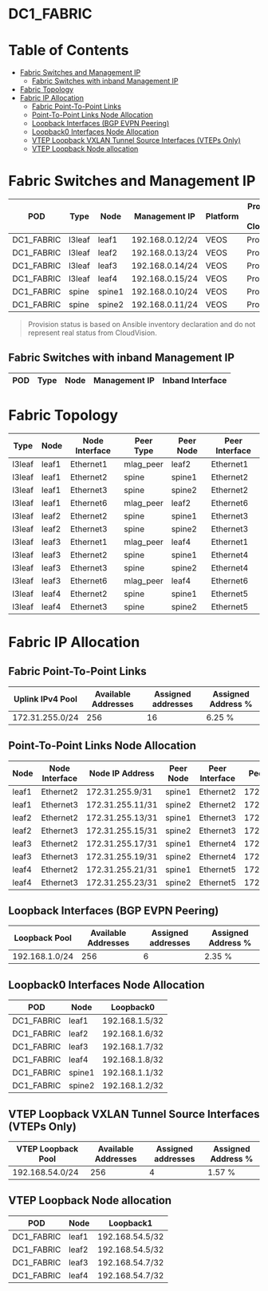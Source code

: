 # DC1_FABRIC

# Table of Contents

- [Fabric Switches and Management IP](#fabric-switches-and-management-ip)
  - [Fabric Switches with inband Management IP](#fabric-switches-with-inband-management-ip)
- [Fabric Topology](#fabric-topology)
- [Fabric IP Allocation](#fabric-ip-allocation)
  - [Fabric Point-To-Point Links](#fabric-point-to-point-links)
  - [Point-To-Point Links Node Allocation](#point-to-point-links-node-allocation)
  - [Loopback Interfaces (BGP EVPN Peering)](#loopback-interfaces-bgp-evpn-peering)
  - [Loopback0 Interfaces Node Allocation](#loopback0-interfaces-node-allocation)
  - [VTEP Loopback VXLAN Tunnel Source Interfaces (VTEPs Only)](#vtep-loopback-vxlan-tunnel-source-interfaces-vteps-only)
  - [VTEP Loopback Node allocation](#vtep-loopback-node-allocation)

# Fabric Switches and Management IP

| POD | Type | Node | Management IP | Platform | Provisioned in CloudVision |
| --- | ---- | ---- | ------------- | -------- | -------------------------- |
| DC1_FABRIC | l3leaf | leaf1 | 192.168.0.12/24 | VEOS | Provisioned |
| DC1_FABRIC | l3leaf | leaf2 | 192.168.0.13/24 | VEOS | Provisioned |
| DC1_FABRIC | l3leaf | leaf3 | 192.168.0.14/24 | VEOS | Provisioned |
| DC1_FABRIC | l3leaf | leaf4 | 192.168.0.15/24 | VEOS | Provisioned |
| DC1_FABRIC | spine | spine1 | 192.168.0.10/24 | VEOS | Provisioned |
| DC1_FABRIC | spine | spine2 | 192.168.0.11/24 | VEOS | Provisioned |

> Provision status is based on Ansible inventory declaration and do not represent real status from CloudVision.

## Fabric Switches with inband Management IP
| POD | Type | Node | Management IP | Inband Interface |
| --- | ---- | ---- | ------------- | ---------------- |

# Fabric Topology

| Type | Node | Node Interface | Peer Type | Peer Node | Peer Interface |
| ---- | ---- | -------------- | --------- | ----------| -------------- |
| l3leaf | leaf1 | Ethernet1 | mlag_peer | leaf2 | Ethernet1 |
| l3leaf | leaf1 | Ethernet2 | spine | spine1 | Ethernet2 |
| l3leaf | leaf1 | Ethernet3 | spine | spine2 | Ethernet2 |
| l3leaf | leaf1 | Ethernet6 | mlag_peer | leaf2 | Ethernet6 |
| l3leaf | leaf2 | Ethernet2 | spine | spine1 | Ethernet3 |
| l3leaf | leaf2 | Ethernet3 | spine | spine2 | Ethernet3 |
| l3leaf | leaf3 | Ethernet1 | mlag_peer | leaf4 | Ethernet1 |
| l3leaf | leaf3 | Ethernet2 | spine | spine1 | Ethernet4 |
| l3leaf | leaf3 | Ethernet3 | spine | spine2 | Ethernet4 |
| l3leaf | leaf3 | Ethernet6 | mlag_peer | leaf4 | Ethernet6 |
| l3leaf | leaf4 | Ethernet2 | spine | spine1 | Ethernet5 |
| l3leaf | leaf4 | Ethernet3 | spine | spine2 | Ethernet5 |

# Fabric IP Allocation

## Fabric Point-To-Point Links

| Uplink IPv4 Pool | Available Addresses | Assigned addresses | Assigned Address % |
| ---------------- | ------------------- | ------------------ | ------------------ |
| 172.31.255.0/24 | 256 | 16 | 6.25 % |

## Point-To-Point Links Node Allocation

| Node | Node Interface | Node IP Address | Peer Node | Peer Interface | Peer IP Address |
| ---- | -------------- | --------------- | --------- | -------------- | --------------- |
| leaf1 | Ethernet2 | 172.31.255.9/31 | spine1 | Ethernet2 | 172.31.255.8/31 |
| leaf1 | Ethernet3 | 172.31.255.11/31 | spine2 | Ethernet2 | 172.31.255.10/31 |
| leaf2 | Ethernet2 | 172.31.255.13/31 | spine1 | Ethernet3 | 172.31.255.12/31 |
| leaf2 | Ethernet3 | 172.31.255.15/31 | spine2 | Ethernet3 | 172.31.255.14/31 |
| leaf3 | Ethernet2 | 172.31.255.17/31 | spine1 | Ethernet4 | 172.31.255.16/31 |
| leaf3 | Ethernet3 | 172.31.255.19/31 | spine2 | Ethernet4 | 172.31.255.18/31 |
| leaf4 | Ethernet2 | 172.31.255.21/31 | spine1 | Ethernet5 | 172.31.255.20/31 |
| leaf4 | Ethernet3 | 172.31.255.23/31 | spine2 | Ethernet5 | 172.31.255.22/31 |

## Loopback Interfaces (BGP EVPN Peering)

| Loopback Pool | Available Addresses | Assigned addresses | Assigned Address % |
| ------------- | ------------------- | ------------------ | ------------------ |
| 192.168.1.0/24 | 256 | 6 | 2.35 % |

## Loopback0 Interfaces Node Allocation

| POD | Node | Loopback0 |
| --- | ---- | --------- |
| DC1_FABRIC | leaf1 | 192.168.1.5/32 |
| DC1_FABRIC | leaf2 | 192.168.1.6/32 |
| DC1_FABRIC | leaf3 | 192.168.1.7/32 |
| DC1_FABRIC | leaf4 | 192.168.1.8/32 |
| DC1_FABRIC | spine1 | 192.168.1.1/32 |
| DC1_FABRIC | spine2 | 192.168.1.2/32 |

## VTEP Loopback VXLAN Tunnel Source Interfaces (VTEPs Only)

| VTEP Loopback Pool | Available Addresses | Assigned addresses | Assigned Address % |
| --------------------- | ------------------- | ------------------ | ------------------ |
| 192.168.54.0/24 | 256 | 4 | 1.57 % |

## VTEP Loopback Node allocation

| POD | Node | Loopback1 |
| --- | ---- | --------- |
| DC1_FABRIC | leaf1 | 192.168.54.5/32 |
| DC1_FABRIC | leaf2 | 192.168.54.5/32 |
| DC1_FABRIC | leaf3 | 192.168.54.7/32 |
| DC1_FABRIC | leaf4 | 192.168.54.7/32 |
